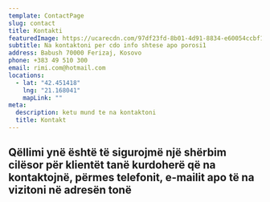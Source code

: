 ```yaml
---
template: ContactPage
slug: contact
title: Kontakti
featuredImage: https://ucarecdn.com/97df23fd-8b01-4d91-8834-e60054ccbf14/-/crop/720x527/0,0/-/preview/
subtitle: Na kontaktoni per cdo info shtese apo porosi1
address: Babush 70000 Ferizaj, Kosovo
phone: +383 49 510 300
email: rimi.com@hotmail.com
locations:
  - lat: "42.451418"
    lng: "21.168041"
    mapLink: ""
meta:
  description: ketu mund te na kontaktoni
  title: Kontakt
---
```



## Qëllimi ynë është të sigurojmë një shërbim cilësor për klientët tanë kurdoherë që na kontaktojnë, përmes telefonit, e-mailit apo të na vizitoni në adresën tonë